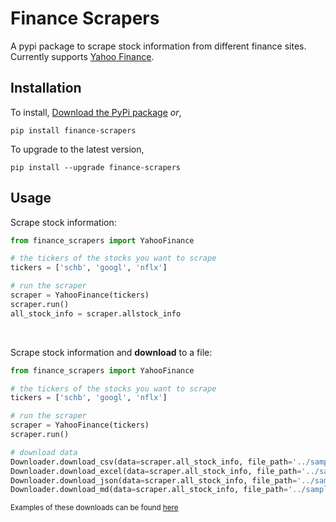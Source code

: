 # Finance Scrapers
A pypi package to scrape stock information from different finance sites. Currently supports [Yahoo Finance](finance.yahoo.com).

## Installation
To install, [Download the PyPi package](https://pypi.org/project/finance-scrapers/#files) _or_,
```
pip install finance-scrapers
```
To upgrade to the latest version,
```
pip install --upgrade finance-scrapers
```

## Usage
Scrape stock information:
```python
from finance_scrapers import YahooFinance

# the tickers of the stocks you want to scrape
tickers = ['schb', 'googl', 'nflx']

# run the scraper
scraper = YahooFinance(tickers)
scraper.run()
all_stock_info = scraper.allstock_info
```

<br>

Scrape stock information and __download__ to a file:
```python
from finance_scrapers import YahooFinance

# the tickers of the stocks you want to scrape
tickers = ['schb', 'googl', 'nflx']

# run the scraper
scraper = YahooFinance(tickers)
scraper.run()

# download data
Downloader.download_csv(data=scraper.all_stock_info, file_path='../samples/data.csv')
Downloader.download_excel(data=scraper.all_stock_info, file_path='../samples/data.xlsx')
Downloader.download_json(data=scraper.all_stock_info, file_path='../samples/data.json')
Downloader.download_md(data=scraper.all_stock_info, file_path='../samples/data.md')
```

<sub>Examples of these downloads can be found <a href="https://github.com/Mandy-cyber/Finance-Scrapers/tree/main/samples">here</a></sub>

<br>
